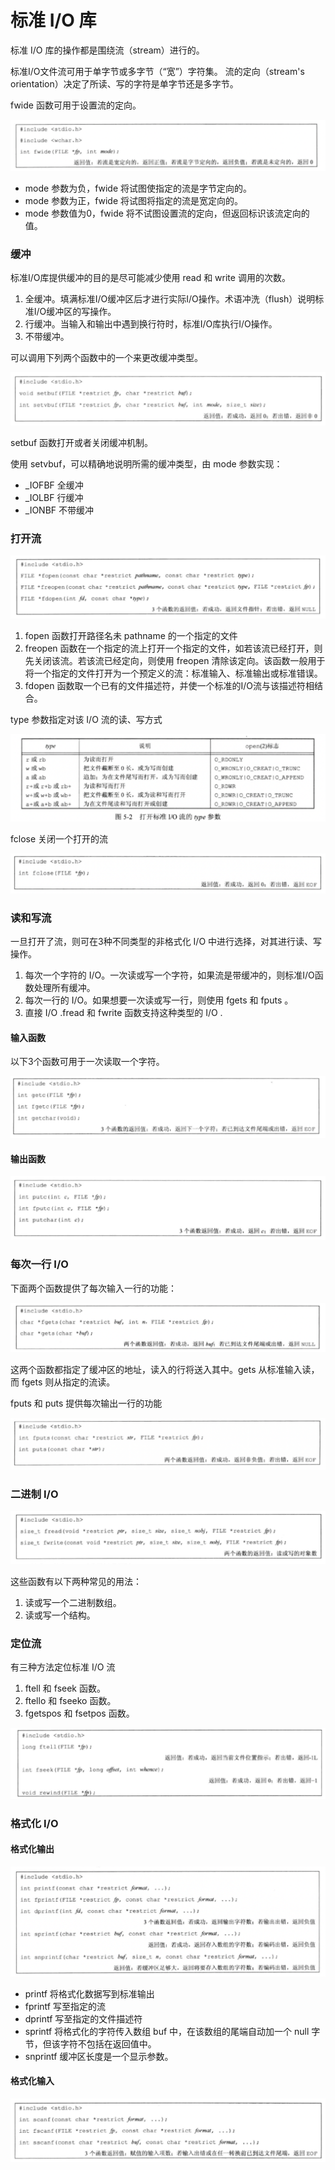 # 标准 I/O 库

标准 I/O 库的操作都是围绕流（stream）进行的。

标准I/O文件流可用于单字节或多字节（“宽”）字符集。
流的定向（stream's orientation）决定了所读、写的字符是单字节还是多字节。

fwide 函数可用于设置流的定向。

![Snipaste_2022-03-14_11-54-08](media/16472296066710/Snipaste_2022-03-14_11-54-08.png)

* mode 参数为负，fwide 将试图使指定的流是字节定向的。
* mode 参数为正，fwide 将试图将指定的流是宽定向的。
* mode 参数值为0，fwide 将不试图设置流的定向，但返回标识该流定向的值。

### 缓冲

标准I/O库提供缓冲的目的是尽可能减少使用 read 和 write 调用的次数。

1. 全缓冲。填满标准I/O缓冲区后才进行实际I/O操作。术语冲洗（flush）说明标准I/O缓冲区的写操作。
2. 行缓冲。当输入和输出中遇到换行符时，标准I/O库执行I/O操作。
3. 不带缓冲。

可以调用下列两个函数中的一个来更改缓冲类型。

![Snipaste_2022-03-14_12-20-55](media/16472296066710/Snipaste_2022-03-14_12-20-55.png)

setbuf 函数打开或者关闭缓冲机制。

使用 setvbuf，可以精确地说明所需的缓冲类型，由 mode 参数实现：

* _IOFBF   全缓冲
* _IOLBF   行缓冲
* _IONBF   不带缓冲

### 打开流

![Snipaste_2022-03-14_15-41-19](media/16472296066710/Snipaste_2022-03-14_15-41-19.png)

1. fopen 函数打开路径名未 pathname 的一个指定的文件
2. freopen 函数在一个指定的流上打开一个指定的文件，如若该流已经打开，则先关闭该流。若该流已经定向，则使用 freopen 清除该定向。该函数一般用于将一个指定的文件打开为一个预定义的流：标准输入、标准输出或标准错误。
3. fdopen 函数取一个已有的文件描述符，并使一个标准的I/O流与该描述符相结合。

type 参数指定对该 I/O 流的读、写方式

![Snipaste_2022-03-14_15-53-20](media/16472296066710/Snipaste_2022-03-14_15-53-20.png)

fclose 关闭一个打开的流

![Snipaste_2022-03-14_16-32-28](media/16472296066710/Snipaste_2022-03-14_16-32-28.png)

### 读和写流

一旦打开了流，则可在3种不同类型的非格式化 I/O 中进行选择，对其进行读、写操作。

1. 每次一个字符的 I/O。一次读或写一个字符，如果流是带缓冲的，则标准I/O函数处理所有缓冲。
2. 每次一行的 I/O。如果想要一次读或写一行，则使用 fgets 和 fputs 。
3. 直接 I/O .fread 和 fwrite 函数支持这种类型的 I/O .

#### 输入函数

以下3个函数可用于一次读取一个字符。

![Snipaste_2022-03-14_17-11-59](media/16472296066710/Snipaste_2022-03-14_17-11-59.png)

#### 输出函数

![Snipaste_2022-03-14_17-31-49](media/16472296066710/Snipaste_2022-03-14_17-31-49.png)

### 每次一行 I/O

下面两个函数提供了每次输入一行的功能：

![Snipaste_2022-03-14_17-33-07](media/16472296066710/Snipaste_2022-03-14_17-33-07.png)

这两个函数都指定了缓冲区的地址，读入的行将送入其中。gets 从标准输入读，而 fgets 则从指定的流读。

fputs 和 puts 提供每次输出一行的功能

![Snipaste_2022-03-14_17-36-50](media/16472296066710/Snipaste_2022-03-14_17-36-50.png)

### 二进制 I/O

![Snipaste_2022-03-14_17-41-35](media/16472296066710/Snipaste_2022-03-14_17-41-35.png)

这些函数有以下两种常见的用法：

1. 读或写一个二进制数组。
2. 读或写一个结构。


### 定位流

有三种方法定位标准 I/O 流

1. ftell 和 fseek 函数。
2. ftello 和 fseeko 函数。
3. fgetspos 和 fsetpos 函数。

![Snipaste_2022-03-14_17-47-47](media/16472296066710/Snipaste_2022-03-14_17-47-47.png)


### 格式化 I/O

#### 格式化输出

![Snipaste_2022-03-15_11-09-03](media/16472296066710/Snipaste_2022-03-15_11-09-03.png)

* printf 将格式化数据写到标准输出
* fprintf 写至指定的流
* dprintf 写至指定的文件描述符
* sprintf 将格式化的字符传入数组 buf 中，在该数组的尾端自动加一个 null 字节，但该字符不包括在返回值中。
* snprintf 缓冲区长度是一个显示参数。


#### 格式化输入

![Snipaste_2022-03-15_17-20-45](media/16472296066710/Snipaste_2022-03-15_17-20-45.png)





